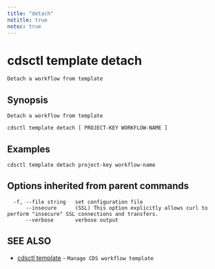 ```yaml
---
title: "detach"
notitle: true
notoc: true
---
```

# cdsctl template detach

`Detach a workflow from template`

## Synopsis

`Detach a workflow from template`

```
cdsctl template detach [ PROJECT-KEY WORKFLOW-NAME ]
```

## Examples

```
cdsctl template detach project-key workflow-name
```

## Options inherited from parent commands

```
  -f, --file string   set configuration file
      --insecure      (SSL) This option explicitly allows curl to perform "insecure" SSL connections and transfers.
      --verbose       verbose output
```

## SEE ALSO

* [cdsctl template](/docs/components/cdsctl/template/)	 - `Manage CDS workflow template`

